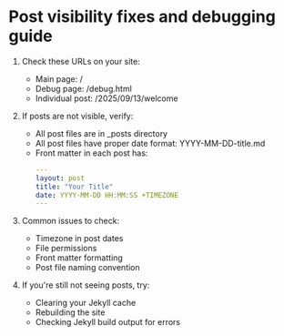 # Post visibility fixes and debugging guide

1. Check these URLs on your site:
   - Main page: /
   - Debug page: /debug.html
   - Individual post: /2025/09/13/welcome

2. If posts are not visible, verify:
   - All post files are in _posts directory
   - All post files have proper date format: YYYY-MM-DD-title.md
   - Front matter in each post has:
     ```yaml
     ---
     layout: post
     title: "Your Title"
     date: YYYY-MM-DD HH:MM:SS +TIMEZONE
     ---
     ```

3. Common issues to check:
   - Timezone in post dates
   - File permissions
   - Front matter formatting
   - Post file naming convention

4. If you're still not seeing posts, try:
   - Clearing your Jekyll cache
   - Rebuilding the site
   - Checking Jekyll build output for errors